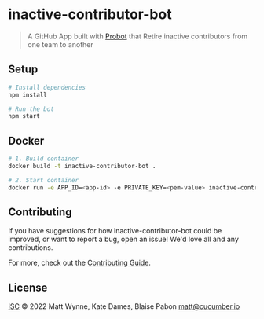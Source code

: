 # inactive-contributor-bot

> A GitHub App built with [Probot](https://github.com/probot/probot) that Retire inactive contributors from one team to another

## Setup

```sh
# Install dependencies
npm install

# Run the bot
npm start
```

## Docker

```sh
# 1. Build container
docker build -t inactive-contributor-bot .

# 2. Start container
docker run -e APP_ID=<app-id> -e PRIVATE_KEY=<pem-value> inactive-contributor-bot
```

## Contributing

If you have suggestions for how inactive-contributor-bot could be improved, or want to report a bug, open an issue! We'd love all and any contributions.

For more, check out the [Contributing Guide](CONTRIBUTING.md).

## License

[ISC](LICENSE) © 2022 Matt Wynne, Kate Dames, Blaise Pabon <matt@cucumber.io>
